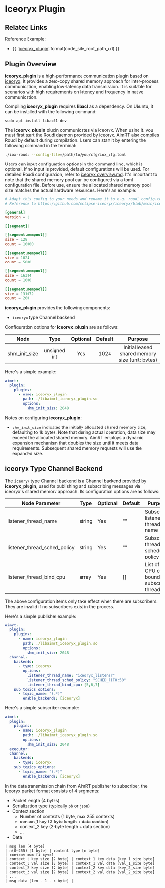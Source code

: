 # Iceoryx Plugin


## Related Links

Reference Example:
- {{ '[iceoryx_plugin]({}/src/examples/plugins/iceoryx_plugin)'.format(code_site_root_path_url) }}


## Plugin Overview

**iceoryx_plugin** is a high-performance communication plugin based on [iceoryx](https://github.com/eclipse-iceoryx/iceoryx). It provides a zero-copy shared memory approach for inter-process communication, enabling low-latency data transmission. It is suitable for scenarios with high requirements on latency and frequency in native communication.

Compiling **iceoryx_plugin** requires **libacl** as a dependency. On Ubuntu, it can be installed with the following command:
```shell
sudo apt install libacl1-dev
```

The **iceoryx_plugin** plugin communicates via [iceoryx](https://github.com/eclipse-iceoryx/iceoryx). When using it, you must first start the Roudi daemon provided by iceoryx. AimRT also compiles Roudi by default during compilation. Users can start it by entering the following command in the terminal:
```bash
./iox-roudi --config-file=/path/to/you/cfg/iox_cfg.toml
```

Users can input configuration options in the command line, which is optional. If no input is provided, default configurations will be used. For detailed Roudi configuration, refer to [iceoryx overview.md](https://github.com/eclipse-iceoryx/iceoryx/blob/main/doc/website/getting-started/overview.md). It's important to note that the shared memory pool can be configured via a toml configuration file. Before use, ensure the allocated shared memory pool size matches the actual hardware resources. Here's an example:
```toml
# Adapt this config to your needs and rename it to e.g. roudi_config.toml
# Reference to https://github.com/eclipse-iceoryx/iceoryx/blob/main/iceoryx_posh/etc/iceoryx/roudi_config_example.toml

[general]
version = 1

[[segment]]

[[segment.mempool]]
size = 128
count = 10000

[[segment.mempool]]
size = 1024
count = 5000

[[segment.mempool]]
size = 16384
count = 1000

[[segment.mempool]]
size = 131072
count = 200
```

**iceoryx_plugin** provides the following components:
- `iceoryx` type Channel backend


Configuration options for **iceoryx_plugin** are as follows:

|      Node      |     Type     | Optional | Default |                     Purpose                     |
| :-----------: | :----------: | :------: | :----: | :----------------------------------------------: |
| shm_init_size | unsigned int |   Yes    |  1024  | Initial leased shared memory size (unit: bytes) |


Here's a simple example:
```yaml
aimrt:
  plugin:
    plugins:
      - name: iceoryx_plugin
        path: ./libaimrt_iceoryx_plugin.so
        options:
          shm_init_size: 2048
```


Notes on configuring **iceoryx_plugin**:
- `shm_init_size` indicates the initially allocated shared memory size, defaulting to 1k bytes. Note that during actual operation, data size may exceed the allocated shared memory. AimRT employs a dynamic expansion mechanism that doubles the size until it meets data requirements. Subsequent shared memory requests will use the expanded size.



## iceoryx Type Channel Backend


The `iceoryx` type Channel backend is a Channel backend provided by **iceoryx_plugin**, used for publishing and subscribing messages via iceoryx's shared memory approach. Its configuration options are as follows:

| Node Parameter               | Type   | Optional | Default | Purpose                          |
| ---------------------------- | ------ | -------- | ------ | ------------------------------- |
| listener_thread_name         | string | Yes      | ""     | Subscriber listener thread name |
| listener_thread_sched_policy | string | Yes      | ""     | Subscriber thread scheduling policy |
| listener_thread_bind_cpu     | array  | Yes      | []     | List of CPU cores bound to subscriber thread |

The above configuration items only take effect when there are subscribers. They are invalid if no subscribers exist in the process.


Here's a simple publisher example:
```yaml
aimrt:
  plugin:
    plugins:
      - name: iceoryx_plugin
        path: ./libaimrt_iceoryx_plugin.so
        options:
          shm_init_size: 2048
  channel:
    backends:
      - type: iceoryx
        options:
          listener_thread_name: "iceoryx_listener"
          listener_thread_sched_policy: "SCHED_FIFO:50"
          listener_thread_bind_cpu: [5,6,7]
    pub_topics_options:
      - topic_name: "(.*)" 
        enable_backends: [iceoryx]

```

Here's a simple subscriber example:
```yaml
aimrt:
  plugin:
    plugins:
      - name: iceoryx_plugin
        path: ./libaimrt_iceoryx_plugin.so
        options:
          shm_init_size: 2048
  executor:
  channel:
    backends:
      - type: iceoryx
    sub_topics_options:
      - topic_name: "(.*)"
        enable_backends: [iceoryx]
```


In the data transmission chain from AimRT publisher to subscriber, the Iceoryx packet format consists of 4 segments:
- Packet length (4 bytes)
- Serialization type (typically `pb` or `json`)
- Context section
  - Number of contexts (1 byte, max 255 contexts)
  - context_1 key (2-byte length + data section)
  - context_2 key (2-byte length + data section)
  - ...
- Data

```
| msg len [4 byte]
| n(0~255) [1 byte] | content type [n byte]
| context num [1 byte]
| context_1 key size [2 byte] | context_1 key data [key_1_size byte]
| context_1 val size [2 byte] | context_1 val data [val_1_size byte]
| context_2 key size [2 byte] | context_2 key data [key_2_size byte]
| context_2 val size [2 byte] | context_2 val data [val_2_size byte]
| ...
| msg data [len - 1 - n byte] |
```